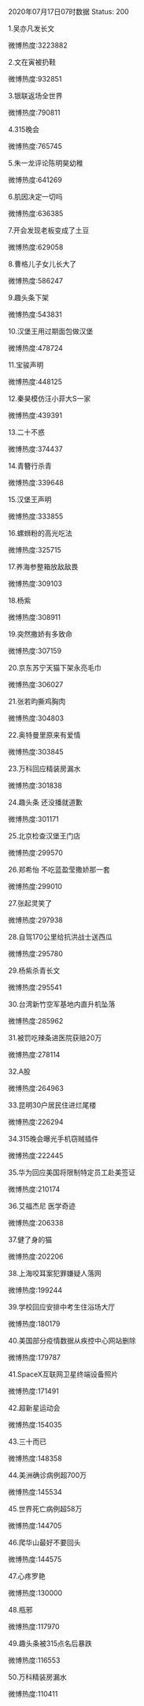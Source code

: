 2020年07月17日07时数据
Status: 200

1.吴亦凡发长文

微博热度:3223882

2.文在寅被扔鞋

微博热度:932851

3.银联返场全世界

微博热度:790811

4.315晚会

微博热度:765745

5.朱一龙评论陈明昊幼稚

微博热度:641269

6.肌因决定一切吗

微博热度:636385

7.开会发现老板变成了土豆

微博热度:629058

8.曹格儿子女儿长大了

微博热度:586247

9.趣头条下架

微博热度:543831

10.汉堡王用过期面包做汉堡

微博热度:478724

11.宝骏声明

微博热度:448125

12.秦昊模仿汪小菲大S一家

微博热度:439391

13.二十不惑

微博热度:374437

14.青簪行杀青

微博热度:339648

15.汉堡王声明

微博热度:333855

16.螺蛳粉的高光吃法

微博热度:325715

17.养海参整箱放敌敌畏

微博热度:309103

18.杨紫

微博热度:308911

19.突然撒娇有多致命

微博热度:307159

20.京东苏宁天猫下架永亮毛巾

微博热度:306027

21.张若昀撕鸡胸肉

微博热度:304803

22.奥特曼里原来有爱情

微博热度:303845

23.万科回应精装房漏水

微博热度:301838

24.趣头条 还没播就道歉

微博热度:301171

25.北京检查汉堡王门店

微博热度:299570

26.郑希怡 不吃蓝盈莹撒娇那一套

微博热度:299010

27.张起灵笑了

微博热度:297938

28.自驾170公里给抗洪战士送西瓜

微博热度:295780

29.杨紫杀青长文

微博热度:295541

30.台湾新竹空军基地内直升机坠落

微博热度:285962

31.被罚吃辣条进医院获赔20万

微博热度:278114

32.A股

微博热度:264963

33.昆明30户居民住进烂尾楼

微博热度:226294

34.315晚会曝光手机窃贼插件

微博热度:222445

35.华为回应美国将限制特定员工赴美签证

微博热度:210174

36.艾福杰尼 医学奇迹

微博热度:206338

37.健了身的猫

微博热度:202206

38.上海咬耳案犯罪嫌疑人落网

微博热度:199244

39.学校回应安排中考生住浴场大厅

微博热度:180179

40.美国部分疫情数据从疾控中心网站删除

微博热度:179787

41.SpaceX互联网卫星终端设备照片

微博热度:171491

42.超新星运动会

微博热度:154035

43.三十而已

微博热度:148358

44.美洲确诊病例超700万

微博热度:145534

45.世界死亡病例超58万

微博热度:144705

46.爬华山最好不要回头

微博热度:144575

47.心疼罗艳

微博热度:130000

48.瓶邪

微博热度:117970

49.趣头条被315点名后暴跌

微博热度:116553

50.万科精装房漏水

微博热度:110411

